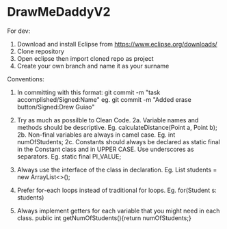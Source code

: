 # DrawMeDaddyV2

For dev:
1. Download and install Eclipse from https://www.eclipse.org/downloads/
2. Clone repository
3. Open eclipse then import cloned repo as project
4. Create your own branch and name it as your surname

Conventions:
1. In committing with this format: git commit -m "task accomplished/Signed:Name" eg. git commit -m "Added erase button/Signed:Drew Guiao"
2. Try as much as possilble to Clean Code.
  2a. Variable names and methods should be descriptive. Eg. calculateDistance(Point a, Point b);
  2b. Non-final variables are always in camel case. Eg. int numOfStudents; 
  2c. Constants should always be declared as static final in the Constant class and in UPPER CASE. Use underscores as separators. Eg. static final PI_VALUE;
  
  
3. Always use the interface of the class in declaration. Eg. List<Student> students = new ArrayList<>();
4. Prefer for-each loops instead of traditional for loops. Eg. for(Student s: students) 
5. Always implement getters for each variable that you might need in each class. public int getNumOfStudents(){return numOfStudents;}
